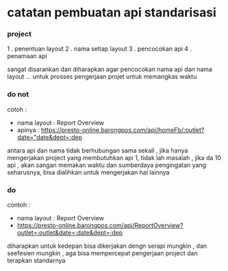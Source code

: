 # catatan pembuatan api standarisasi

### project
1 . penentuan layout
2 . nama setiap layout 
3 . pencocokan api
4 . penamaan api

sangat disarankan dan diharapkan agar pencocokan nama api dan nama layout ... untuk prosses pengerjaan projet untuk memangkas waktu

### do not
cotoh :

- nama layout : Report Overview
- apinya : https://presto-online.barongpos.com/api/homeFb/:outlet?date="date&dept=:dep

antara api dan nama tidak berhubungan sama sekali , jika hanya mengerjakan project yang membutuhkan api 1,
tidak lah masalah , jika da 10 api , akan sangan memakan waktu dan sumberdaya pengingatan yang seharusnya,
bisa dialihkan untuk mengerjakan hal lainnya 

### do

contoh : 

- nama layout : Report Overview
- https://presto-online.barongpos.com/api/ReportOverview?outlet=:outlet&date=:date&dept=:dep

diharapkan untuk kedepan bisa dikerjakan dengn serapi mungkin , dan seefesien mungkin , aga bisa mempercepat pengerjaan project
dan terapkan standarnya 
